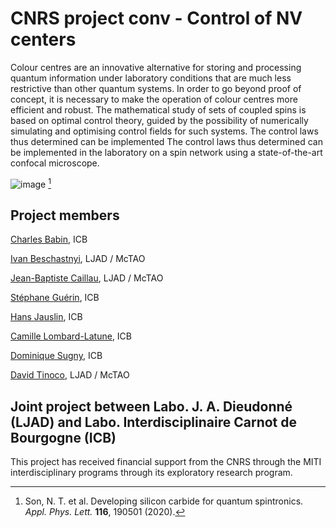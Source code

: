 # CNRS project conv - Control of NV centers

Colour centres are an innovative alternative for storing and processing quantum information under laboratory conditions that are
much less restrictive than other quantum systems. In order to go beyond proof of concept, it is necessary to make the operation of colour centres
more efficient and robust. The mathematical study of sets of coupled spins is based on optimal control theory, guided by the possibility of
numerically simulating and optimising control fields for such systems. The control laws thus determined can be implemented The control laws thus determined can be implemented in the laboratory on a spin network using a state-of-the-art confocal microscope.

![image](https://github.com/user-attachments/assets/7f182994-fe58-478c-b512-46d594defe5a) [^1]

## Project members

[Charles Babin](https://icb.cnrs.fr/equipe/babin-charles/), ICB

[Ivan Beschastnyi](https://sites.google.com/view/ivan-bes), LJAD / McTAO

[Jean-Baptiste Caillau](https://caillau.perso.math.cnrs.fr), LJAD / McTAO

[Stéphane Guérin](https://icb.cnrs.fr/equipe/stephane-guerin/), ICB

[Hans Jauslin](https://icb.cnrs.fr/equipe/hans-rudolf-jauslin/), ICB

[Camille Lombard-Latune](https://icb.cnrs.fr/equipe/lombard-latune-camille/), ICB

[Dominique Sugny](https://icb.cnrs.fr/equipe/dominique-sugny/), ICB

[David Tinoco](https://team.inria.fr/mctao/team-members/), LJAD / McTAO

## Joint project between Labo. J. A. Dieudonné (LJAD) and Labo. Interdisciplinaire Carnot de Bourgogne (ICB)

This project has received financial support from the CNRS through the MITI interdisciplinary programs through its exploratory research program.



[^1]:  Son, N. T. et al. Developing silicon carbide for quantum spintronics. *Appl. Phys. Lett.* **116**, 190501 (2020).
